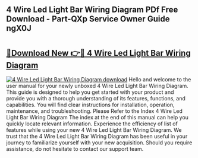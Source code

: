 ## 4 Wire Led Light Bar Wiring Diagram PDf Free Download - Part-QXp Service Owner Guide ngX0J

# <h2><a href="http://dfjti4k.blite.top/?on=4+Wire+Led+Light+Bar+Wiring+Diagram">🔗Download New 👉🔴 4 Wire Led Light Bar Wiring Diagram</a></h2>

[![4 Wire Led Light Bar Wiring Diagram download](https://i.imgur.com/lujVjoI.png)](http://dfjti4k.blite.top/?on=4+Wire+Led+Light+Bar+Wiring+Diagram)
Hello and welcome to the user manual for your newly unboxed 4 Wire Led Light Bar Wiring Diagram. This guide is designed to help you get started with your product and provide you with a thorough understanding of its features, functions, and capabilities. You will find clear instructions for installation, operation, maintenance, and troubleshooting. Please Refer to the Index 4 Wire Led Light Bar Wiring Diagram The index at the end of this manual can help you quickly locate relevant information. Experience the efficiency of list of features while using your new 4 Wire Led Light Bar Wiring Diagram. We trust that the 4 Wire Led Light Bar Wiring Diagram has been useful in your journey to familiarize yourself with your new acquisition. Should you require assistance, do not hesitate to contact our support team.
